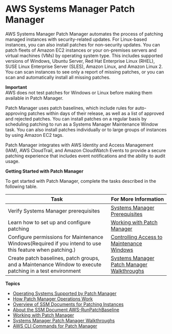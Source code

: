# AWS Systems Manager Patch Manager<a name="systems-manager-patch"></a>

AWS Systems Manager Patch Manager automates the process of patching managed instances with security\-related updates\. For Linux\-based instances, you can also install patches for non\-security updates\. You can patch fleets of Amazon EC2 instances or your on\-premises servers and virtual machines \(VMs\) by operating system type\. This includes supported versions of Windows, Ubuntu Server, Red Hat Enterprise Linux \(RHEL\), SUSE Linux Enterprise Server \(SLES\), Amazon Linux, and Amazon Linux 2\. You can scan instances to see only a report of missing patches, or you can scan and automatically install all missing patches\. 

**Important**  
AWS does not test patches for Windows or Linux before making them available in Patch Manager\.

Patch Manager uses patch baselines, which include rules for auto\-approving patches within days of their release, as well as a list of approved and rejected patches\. You can install patches on a regular basis by scheduling patching to run as a Systems Manager Maintenance Window task\. You can also install patches individually or to large groups of instances by using Amazon EC2 tags\. 

Patch Manager integrates with AWS Identity and Access Management \(IAM\), AWS CloudTrail, and Amazon CloudWatch Events to provide a secure patching experience that includes event notifications and the ability to audit usage\.

**Getting Started with Patch Manager**

To get started with Patch Manager, complete the tasks described in the following table\.


| Task | For More Information | 
| --- | --- | 
|  Verify Systems Manager prerequisites  |  [Systems Manager Prerequisites](systems-manager-prereqs.md)  | 
|  Learn how to set up and configure patching  |  [Working with Patch Manager](sysman-patch-working.md)  | 
| Configure permissions for Maintenance Windows\(Required if you intend to use this feature when patching\.\) | [Controlling Access to Maintenance Windows](sysman-maintenance-permissions.md) | 
|  Create patch baselines, patch groups, and a Maintenance Window to execute patching in a test environment  |  [Systems Manager Patch Manager Walkthroughs](sysman-patch-walkthrough.md)  | 

**Topics**
+ [Operating Systems Supported by Patch Manager](patch-manager-supported-oses.md)
+ [How Patch Manager Operations Work](patch-manager-how-it-works.md)
+ [Overview of SSM Documents for Patching Instances](patch-manager-ssm-documents.md)
+ [About the SSM Document AWS\-RunPatchBaseline](patch-manager-about-aws-runpatchbaseline.md)
+ [Working with Patch Manager](sysman-patch-working.md)
+ [Systems Manager Patch Manager Walkthroughs](sysman-patch-walkthrough.md)
+ [AWS CLI Commands for Patch Manager](patch-manager-cli-commands.md)